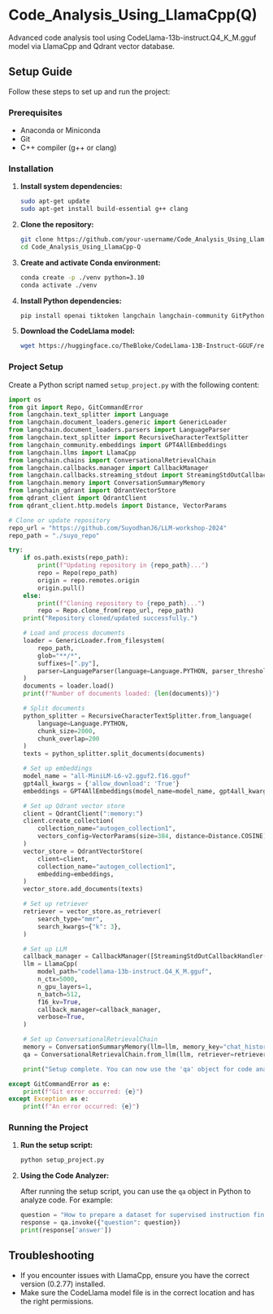 # Code_Analysis_Using_LlamaCpp(Q)

Advanced code analysis tool using CodeLlama-13b-instruct.Q4_K_M.gguf model via LlamaCpp and Qdrant vector database.

## Setup Guide

Follow these steps to set up and run the project:

### Prerequisites

- Anaconda or Miniconda
- Git
- C++ compiler (g++ or clang)

### Installation

1. **Install system dependencies:**

   ```bash
   sudo apt-get update
   sudo apt-get install build-essential g++ clang
   ```

2. **Clone the repository:**

   ```bash
   git clone https://github.com/your-username/Code_Analysis_Using_LlamaCpp-Q.git
   cd Code_Analysis_Using_LlamaCpp-Q
   ```

3. **Create and activate Conda environment:**

   ```bash
   conda create -p ./venv python=3.10
   conda activate ./venv
   ```

4. **Install Python dependencies:**

   ```bash
   pip install openai tiktoken langchain langchain-community GitPython gpt4all llama-cpp-python==0.2.77 langchain-qdrant
   ```

5. **Download the CodeLlama model:**

   ```bash
   wget https://huggingface.co/TheBloke/CodeLlama-13B-Instruct-GGUF/resolve/main/codellama-13b-instruct.Q4_K_M.gguf
   ```

### Project Setup

Create a Python script named `setup_project.py` with the following content:

```python
import os
from git import Repo, GitCommandError
from langchain.text_splitter import Language
from langchain.document_loaders.generic import GenericLoader
from langchain.document_loaders.parsers import LanguageParser
from langchain.text_splitter import RecursiveCharacterTextSplitter
from langchain_community.embeddings import GPT4AllEmbeddings
from langchain.llms import LlamaCpp
from langchain.chains import ConversationalRetrievalChain
from langchain.callbacks.manager import CallbackManager
from langchain.callbacks.streaming_stdout import StreamingStdOutCallbackHandler
from langchain.memory import ConversationSummaryMemory
from langchain_qdrant import QdrantVectorStore
from qdrant_client import QdrantClient
from qdrant_client.http.models import Distance, VectorParams

# Clone or update repository
repo_url = "https://github.com/SuyodhanJ6/LLM-workshop-2024"
repo_path = "./suyo_repo"

try:
    if os.path.exists(repo_path):
        print(f"Updating repository in {repo_path}...")
        repo = Repo(repo_path)
        origin = repo.remotes.origin
        origin.pull()
    else:
        print(f"Cloning repository to {repo_path}...")
        repo = Repo.clone_from(repo_url, repo_path)
    print("Repository cloned/updated successfully.")

    # Load and process documents
    loader = GenericLoader.from_filesystem(
        repo_path,
        glob="**/*",
        suffixes=[".py"],
        parser=LanguageParser(language=Language.PYTHON, parser_threshold=500)
    )
    documents = loader.load()
    print(f"Number of documents loaded: {len(documents)}")

    # Split documents
    python_splitter = RecursiveCharacterTextSplitter.from_language(
        language=Language.PYTHON,
        chunk_size=2000,
        chunk_overlap=200
    )
    texts = python_splitter.split_documents(documents)

    # Set up embeddings
    model_name = "all-MiniLM-L6-v2.gguf2.f16.gguf"
    gpt4all_kwargs = {'allow_download': 'True'}
    embeddings = GPT4AllEmbeddings(model_name=model_name, gpt4all_kwargs=gpt4all_kwargs)

    # Set up Qdrant vector store
    client = QdrantClient(":memory:")
    client.create_collection(
        collection_name="autogen_collection1",
        vectors_config=VectorParams(size=384, distance=Distance.COSINE),
    )
    vector_store = QdrantVectorStore(
        client=client,
        collection_name="autogen_collection1",
        embedding=embeddings,
    )
    vector_store.add_documents(texts)

    # Set up retriever
    retriever = vector_store.as_retriever(
        search_type="mmr",
        search_kwargs={"k": 3},
    )

    # Set up LLM
    callback_manager = CallbackManager([StreamingStdOutCallbackHandler()])
    llm = LlamaCpp(
        model_path="codellama-13b-instruct.Q4_K_M.gguf",
        n_ctx=5000,
        n_gpu_layers=1,
        n_batch=512,
        f16_kv=True,
        callback_manager=callback_manager,
        verbose=True,
    )

    # Set up ConversationalRetrievalChain
    memory = ConversationSummaryMemory(llm=llm, memory_key="chat_history", return_messages=True)
    qa = ConversationalRetrievalChain.from_llm(llm, retriever=retriever, memory=memory)

    print("Setup complete. You can now use the 'qa' object for code analysis.")

except GitCommandError as e:
    print(f"Git error occurred: {e}")
except Exception as e:
    print(f"An error occurred: {e}")
```

### Running the Project

1. **Run the setup script:**

   ```bash
   python setup_project.py
   ```

2. **Using the Code Analyzer:**

   After running the setup script, you can use the `qa` object in Python to analyze code. For example:

   ```python
   question = "How to prepare a dataset for supervised instruction finetuning?"
   response = qa.invoke({"question": question})
   print(response['answer'])
   ```

## Troubleshooting

- If you encounter issues with LlamaCpp, ensure you have the correct version (0.2.77) installed.
- Make sure the CodeLlama model file is in the correct location and has the right permissions.

